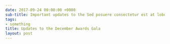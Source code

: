 ```yaml
---
date: 2017-09-24 00:00:00 +0000
sub-title: Important updates to the Sed posuere consectetur est at lobortis.
tags:
- something
title: Updates to the December Awards Gala
layout: post
---
```

